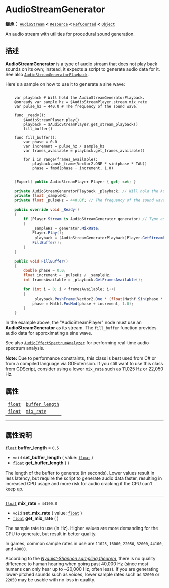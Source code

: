 <!-- ⚠ 请勿编辑本文件 ⚠ -->
<!-- 本文档使用脚本从 WeDot 引擎源码仓库生成。 -->
<!-- 生成脚本：https://github.com/WeDot-Engine/WeDot/tree/4.3/doc/tools/make_md.py； -->
<!-- 原文件：https://github.com/WeDot-Engine/WeDot/tree/4.3/doc/classes/AudioStreamGenerator.xml。 -->

<div id="_class_audiostreamgenerator"></div>

# AudioStreamGenerator

**继承：** [`AudioStream`](class_audiostream.md) **<** [`Resource`](class_resource.md) **<** [`RefCounted`](class_refcounted.md) **<** [`Object`](class_object.md)

An audio stream with utilities for procedural sound generation.

## 描述

**AudioStreamGenerator** is a type of audio stream that does not play back sounds on its own; instead, it expects a script to generate audio data for it. See also [`AudioStreamGeneratorPlayback`](class_audiostreamgeneratorplayback.md).

Here's a sample on how to use it to generate a sine wave:



```gdscript

    var playback # Will hold the AudioStreamGeneratorPlayback.
    @onready var sample_hz = $AudioStreamPlayer.stream.mix_rate
    var pulse_hz = 440.0 # The frequency of the sound wave.
    
    func _ready():
        $AudioStreamPlayer.play()
        playback = $AudioStreamPlayer.get_stream_playback()
        fill_buffer()
    
    func fill_buffer():
        var phase = 0.0
        var increment = pulse_hz / sample_hz
        var frames_available = playback.get_frames_available()
    
        for i in range(frames_available):
            playback.push_frame(Vector2.ONE * sin(phase * TAU))
            phase = fmod(phase + increment, 1.0)
```

```csharp

    [Export] public AudioStreamPlayer Player { get; set; }
    
    private AudioStreamGeneratorPlayback _playback; // Will hold the AudioStreamGeneratorPlayback.
    private float _sampleHz;
    private float _pulseHz = 440.0f; // The frequency of the sound wave.
    
    public override void _Ready()
    {
        if (Player.Stream is AudioStreamGenerator generator) // Type as a generator to access MixRate.
        {
            _sampleHz = generator.MixRate;
            Player.Play();
            _playback = (AudioStreamGeneratorPlayback)Player.GetStreamPlayback();
            FillBuffer();
        }
    }
    
    public void FillBuffer()
    {
        double phase = 0.0;
        float increment = _pulseHz / _sampleHz;
        int framesAvailable = _playback.GetFramesAvailable();
    
        for (int i = 0; i < framesAvailable; i++)
        {
            _playback.PushFrame(Vector2.One * (float)Mathf.Sin(phase * Mathf.Tau));
            phase = Mathf.PosMod(phase + increment, 1.0);
        }
    }
```



In the example above, the "AudioStreamPlayer" node must use an **AudioStreamGenerator** as its stream. The `fill_buffer` function provides audio data for approximating a sine wave.

See also [`AudioEffectSpectrumAnalyzer`](class_audioeffectspectrumanalyzer.md) for performing real-time audio spectrum analysis.

 **Note:** Due to performance constraints, this class is best used from C# or from a compiled language via GDExtension. If you still want to use this class from GDScript, consider using a lower [`mix_rate`](#class_audiostreamgenerator_property_mix_rate) such as 11,025 Hz or 22,050 Hz.





## 属性

|||
|:-:|:--|
| [`float`](class_float.md) | [`buffer_length`](#class_audiostreamgenerator_property_buffer_length) | ``0.5``     |
| [`float`](class_float.md) | [`mix_rate`](#class_audiostreamgenerator_property_mix_rate)           | ``44100.0`` |

<!-- rst-class:: classref-section-separator -->

---

## 属性说明

<div id="_class_audiostreamgenerator_property_buffer_length"></div>

[`float`](class_float.md) **buffer_length** = ``0.5`` <div id="class_audiostreamgenerator_property_buffer_length"></div>

- `void` **set_buffer_length** ( value: [`float`](class_float.md) )
- [`float`](class_float.md) **get_buffer_length** ( )

The length of the buffer to generate (in seconds). Lower values result in less latency, but require the script to generate audio data faster, resulting in increased CPU usage and more risk for audio cracking if the CPU can't keep up.

<!-- rst-class:: classref-item-separator -->

---

<div id="_class_audiostreamgenerator_property_mix_rate"></div>

[`float`](class_float.md) **mix_rate** = ``44100.0`` <div id="class_audiostreamgenerator_property_mix_rate"></div>

- `void` **set_mix_rate** ( value: [`float`](class_float.md) )
- [`float`](class_float.md) **get_mix_rate** ( )

The sample rate to use (in Hz). Higher values are more demanding for the CPU to generate, but result in better quality.

In games, common sample rates in use are `11025`, `16000`, `22050`, `32000`, `44100`, and `48000`.

According to the [*Nyquist-Shannon sampling theorem*](https://en.wikipedia.org/wiki/Nyquist%E2%80%93Shannon_sampling_theorem), there is no quality difference to human hearing when going past 40,000 Hz (since most humans can only hear up to ~20,000 Hz, often less). If you are generating lower-pitched sounds such as voices, lower sample rates such as `32000` or `22050` may be usable with no loss in quality.

[^virtual]: 本方法通常需要用户覆盖才能生效。
[^const]: 本方法无副作用，不会修改该实例的任何成员变量。
[^vararg]: 本方法除了能接受在此处描述的参数外，还能够继续接受任意数量的参数。
[^constructor]: 本方法用于构造某个类型。
[^static]: 调用本方法无需实例，可直接使用类名进行调用。
[^operator]: 本方法描述的是使用本类型作为左操作数的有效运算符。
[^bitfield]: 这个值是由下列位标志构成位掩码的整数。
[^void]: 无返回值。
